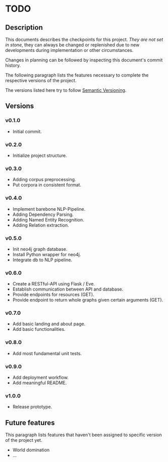 # TODO

## Description

This documents describes the checkpoints for this project. *They are not set
in stone*, they can always be changed or replenished due to new developments
during implementation or other circumstances.

Changes in planning can be followed by inspecting this document's commit history.

The following paragraph lists the features necessary to complete the
respective versions of the project.

The versions listed here try to follow [Semantic Versioning](http://semver.or). 

## Versions

### v0.1.0

* Initial commit.

### v0.2.0

* Initialize project structure.

### v0.3.0

* Adding corpus preprocessing.
* Put corpora in consistent format.

### v0.4.0

* Implement barebone NLP-Pipeline.
* Adding Dependency Parsing.
* Adding Named Entity Recognition.
* Adding Relation extraction.

### v0.5.0

* Init neo4j graph database.
* Install Python wrapper for neo4j.
* Integrate db to NLP pipeline.

### v0.6.0

* Create a RESTful-API using Flask / Eve.
* Establish communication between API and database.
* Provide endpoints for resources (GET).
* Provide endpoint to return whole graphs given certain arguments (GET).

### v0.7.0

* Add basic landing and about page.
* Add basic functionalities.

### v0.8.0

* Add most fundamental unit tests.

### v0.9.0

* Add deployment workflow.
* Add meaningful README.

### v1.0.0

* Release prototype.

## Future features

This paragraph lists features that haven't been assigned to specific version
of the project yet.

* World domination
* ...